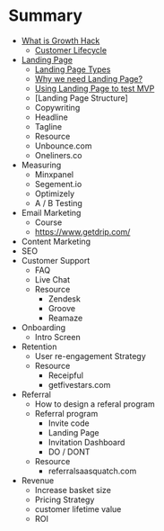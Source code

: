 # Summary

* [What is Growth Hack](chapter01-0.md)
   - [Customer Lifecycle](chapter01-1.md)
* [Landing Page](chapter02-0.md)
   - [Landing Page Types](chapter02-1.md)
   - [Why we need Landing Page?](chapter02-2.md)
   - [Using Landing Page to test MVP](chapter02-3.md)
   - [Landing Page Structure]
   - Copywriting
    - Headline
    - Tagline
   - Resource
    - Unbounce.com
    - Oneliners.co
* Measuring
   - Minxpanel
   - Segement.io
   - Optimizely
   - A / B Testing
* Email Marketing
   - Course 
   - https://www.getdrip.com/
* Content Marketing
* SEO
* Customer Support
  - FAQ
  - Live Chat
  - Resource
    - Zendesk
    - Groove
    - Reamaze
* Onboarding
  - Intro Screen
* Retention
  - User re-engagement Strategy
  - Resource
    - Receipful
    - getfivestars.com
* Referral
  - How to design a referal program
  - Referral program
    - Invite code
    - Landing Page
    - Invitation Dashboard
    - DO / DONT
  - Resource
    - referralsaasquatch.com
* Revenue
  - Increase basket size
  - Pricing Strategy
  - customer lifetime value
  - ROI
